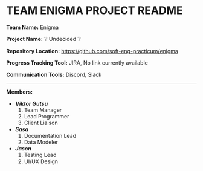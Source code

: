 # TEAM ENIGMA PROJECT README

**Team Name:** Enigma

**Project Name:** :grey_question:	Undecided :grey_question:	

**Repository Location:** https://github.com/soft-eng-practicum/enigma

**Progress Tracking Tool:** JIRA, No link currently available

**Communication Tools:** Discord, Slack

***

**Members:**
* ***Viktor Gutsu***
  1. Team Manager
  2. Lead Programmer
  3. Client Liaison
* ***Sasa***
  1. Documentation Lead
  2. Data Modeler
* ***Jason***
  1. Testing Lead
  2. UI/UX Design
